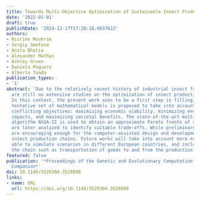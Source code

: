 ```yaml
---
title: Towards Multi-Objective Optimization of Sustainable Insect Production Chains
date: '2022-01-01'
draft: true
publishDate: '2024-12-17T17:20:18.003762Z'
authors:
- Nisrine Mouhrim
- Sergiy Smetana
- Anita Bhatia
- Alexander Mathys
- Ashley Green
- Daniela Peguero
- Alberto Tonda
publication_types:
- '1'
abstract: 'Due to the relatively recent history of industrial insect farming, there
  are still no extensive studies on the optimization of insect production chains.
  In this context, the present work aims to be a first step in filling this gap. A
  tentative set of mathematical models is proposed to take into account three different,
  conflicting objectives: maximizing economic viability, minimizing environmental
  impacts, and maximizing societal benefits. The state-of-the-art multi-objective
  algorithm NSGA-II is used to obtain an approximate Pareto fronts of solutions, that
  are later analyzed to identify suitable trade-offs. While preliminary, the results
  are encouraging enough for the computer-assisted design and development of sustainable
  insect production chains. Future works will take into account more extensive models,
  able to simulate scenarios in different European countries, and include parts of
  the chain such as transportation of goods to and from the production facilities.'
featured: false
publication: '*Proceedings of the Genetic and Evolutionary Computation Conference
  Companion*'
doi: 10.1145/3520304.3528898
links:
- name: URL
  url: https://doi.org/10.1145/3520304.3528898
---
```


